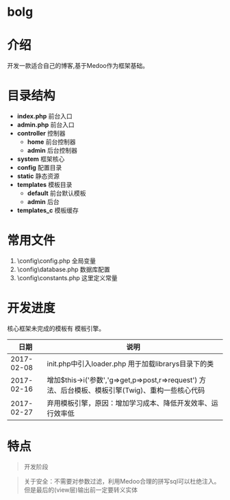 # bolg

# 介绍
开发一款适合自己的博客,基于Medoo作为框架基础。 

# 目录结构
- **index.php** 前台入口   
- **admin.php** 前台入口 
- **controller**  控制器
    - **home** 前台控制器 
    - **admin** 后台控制器 
- **system** 框架核心
- **config** 配置目录 
- **static** 静态资源
- **templates** 模板目录   
    - **default** 前台默认模板  
    - **admin** 后台   
- **templates_c** 模板缓存


# 常用文件
1. \config\config.php 全局变量
2. \config\database.php 数据库配置
3. \config\constants.php 这里定义常量

# 开发进度
核心框架未完成的模板有 模板引擎。 

日期 | 说明
------------ | ------------
2017-02-08  | init.php中引入loader.php 用于加载librarys目录下的类   
2017-02-16  | 增加$this->i('参数','g=>get,p=>post,r=>request') 方法、后台模板、模板引擎(Twig)、重构一些核心代码
2017-02-27  | 弃用模板引擎，原因：增加学习成本、降低开发效率、运行效率低

# 特点
>开发阶段


>关于安全：不需要对参数过滤，利用Medoo合理的拼写sql可以杜绝注入。但是最后的(view层)输出前一定要转义实体

